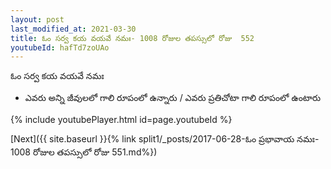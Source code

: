 ```yaml
---
layout: post
last_modified_at: 2021-03-30
title: ఓం సర్వ కయ వయవే నమః- 1008 రోజుల తపస్సులో రోజు  552
youtubeId: hafTd7zoUAo
---
```

 
 
 ఓం సర్వ కయ వయవే నమః  
 
 -  ఎవరు అన్ని జీవులలో గాలి రూపంలో ఉన్నారు / ఎవరు ప్రతిచోటా గాలి రూపంలో ఉంటారు 
 
  
 
  
 
 
 
 
 
 


{% include youtubePlayer.html id=page.youtubeId %}
 
[Next]({{ site.baseurl }}{% link  split1/_posts/2017-06-28-ఓం ప్రభావాయ నమః- 1008 రోజుల తపస్సులో రోజు  551.md%})
 
